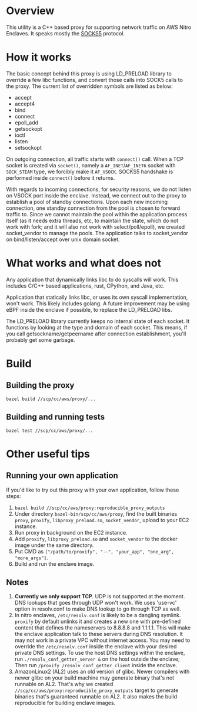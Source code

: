 # Overview

This utility is a C++ based proxy for supporting network traffic on AWS Nitro Enclaves. It speaks
mostly the [SOCKS5](https://www.rfc-editor.org/rfc/rfc1928) protocol.

# How it works

The basic concept behind this proxy is using LD_PRELOAD library to override a few libc functions,
and convert those calls into SOCK5 calls to the proxy. The current list of overridden symbols are
listed as below:

-   accept
-   accept4
-   bind
-   connect
-   epoll_add
-   getsockopt
-   ioctl
-   listen
-   setsockopt

On outgoing connection, all traffic starts with `connect()` call. When a TCP socket is created via
`socket()`, namely a `AF_INET`/`AF_INET6` socket with `SOCK_STEAM` type, we forcibly make it
`AF_VSOCK`. SOCKS5 handshake is performed inside `connect()` before it returns.

With regards to incoming connections, for security reasons, we do not listen on VSOCK port inside
the enclave. Instead, we connect out to the proxy to establish a pool of standby connections. Upon
each new incoming connection, one standby connection from the pool is chosen to forward traffic to.
Since we cannot maintain the pool within the application process itself (as it needs extra threads,
etc, to maintain the state, which do not work with fork; and it will also not work with
select/poll/epoll), we created socket_vendor to manage the pools. The application talks to
socket_vendor on bind/listen/accept over unix domain socket.

# What works and what does not

Any application that dynamically links libc to do syscalls will work. This includes C/C++ based
applications, rust, CPython, and Java, etc.

Application that statically links libc, or uses its own syscall implementation, won't work. This
likely includes golang. A future improvement may be using eBPF inside the enclave if possible, to
replace the LD_PRELOAD libs.

The LD_PRELOAD library currently keeps no internal state of each socket. It functions by looking at
the type and domain of each socket. This means, if you call getsockname/getpeername after connection
establishment, you'll probably get some garbage.

# Build

## Building the proxy

    bazel build //scp/cc/aws/proxy/...

## Building and running tests

    bazel test //scp/cc/aws/proxy/...

# Other useful tips

## Running your own application

If you'd like to try out this proxy with your own application, follow these steps:

1. `bazel build //scp/cc/aws/proxy:reproducible_proxy_outputs`
1. Under directory `bazel-bin/scp/cc/aws/proxy`, find the built binaries `proxy`, `proxify`,
   `libproxy_preload.so`, `socket_vendor`, upload to your EC2 instance.
1. Run proxy in background on the EC2 instance.
1. Add `proxify`, `libproxy_preload.so` and `socket_vendor` to the docker image under the same
   directory.
1. Put CMD as `["/path/to/proxify", "--", "your_app", "one_arg", "more_args"]`.
1. Build and run the enclave image.

## Notes

1. **Currently we only support TCP**. UDP is not supported at the moment. DNS lookups that goes
   through UDP won't work. We uses 'use-vc' option in resolv.conf to make DNS lookup to go through
   TCP as well.
1. In nitro enclaves, `/etc/resolv.conf` is likely to be a dangling symlink. `proxify` by default
   unlinks it and creates a new one with pre-defined content that defines the nameservers to 8.8.8.8
   and 1.1.1.1. This will make the enclave application talk to these servers during DNS resolution.
   It may not work in a private VPC without internet access. You may need to override the
   `/etc/resolv.conf` inside the enclave with your desired private DNS settings. To use the host DNS
   settings within the enclave, run `./resolv_conf_getter_server &` on the host outside the enclave;
   Then run `/proxify /resolv_conf_getter_client` inside the enclave.
1. AmazonLinux2 (AL2) uses an old version of glibc. Newer compilers with newer glibc on your build
   machine may generate binary that's not runnable on AL2. That's why we created
   `//scp/cc/aws/proxy:reproducible_proxy_outputs` target to generate binaries that's guaranteed
   runnable on AL2. It also makes the build reproducible for building enclave images.
